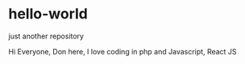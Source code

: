 # hello-world
just another repository

Hi Everyone,
Don here, I love coding in php and Javascript, React JS
